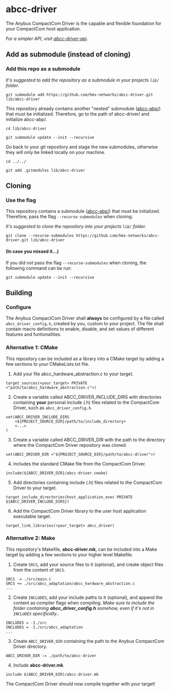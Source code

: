 # abcc-driver
The Anybus CompactCom Driver is the capable and flexible foundation for your CompactCom host application.

*For a simpler API, visit [abcc-driver-api](https://github.com/hms-networks/abcc-driver-api).*

## Add as submodule (instead of cloning)

### Add this repo as a submodule

*It's suggested to add the repository as a submodule in your projects `lib/` folder.*
```
git submodule add https://github.com/hms-networks/abcc-driver.git lib/abcc-driver
```
This repository already contains another "nested" submodule ([abcc-abp/](https://github.com/hms-networks/abcc-abp)) that must be initialized. Therefore, go to the path of abcc-driver/ and initialize abcc-abp/.
```
cd lib/abcc-driver
```
```
git submodule update --init --recursive
```
Go back to your git repository and stage the new submodules, otherwise they will only be linked locally on your machine.
```
cd ../../
```
```
git add .gitmodules lib/abcc-driver
```

## Cloning

### Use the flag

This repository contains a submodule ([abcc-abp/](https://github.com/hms-networks/abcc-abp)) that must be initialized. Therefore, pass the flag `--recurse-submodules` when cloning.

*It's suggested to clone the repository into your projects `lib/` folder.*
```
git clone --recurse-submodules https://github.com/hms-networks/abcc-driver.git lib/abcc-driver
```

#### (In case you missed it...)

If you did not pass the flag `--recurse-submodules` when cloning, the following command can be run:
```
git submodule update --init --recursive
```

## Building

### Configure

The Anybus CompactCom Driver shall **always** be configured by a file called `abcc_driver_config.h`, created by you, custom to your project. The file shall contain macro definitions to enable, disable, and set values of different features and funtionalities.

### Alternative 1: CMake

This repository can be included as a library into a CMake target by adding a few sections to your CMakeLists.txt file.

1. Add your file abcc_hardware_abstraction.c to your target.
```
target_sources(<your_target> PRIVATE <"path/to/abcc_hardware_abstraction.c">)
```

2. Create a variable called ABCC_DRIVER_INCLUDE_DIRS with directories containing **your** personal include (.h) files related to the CompactCom Driver, such as `abcc_driver_config.h`.
```
set(ABCC_DRIVER_INCLUDE_DIRS
    <${PROJECT_SOURCE_DIR}/path/to/include_directory>
	<...>
)
```

3. Create a variable called ABCC_DRIVER_DIR with the path to the directory where the CompactCom Driver repository was cloned.
```
set(ABCC_DRIVER_DIR <"${PROJECT_SOURCE_DIR}/path/to/abcc-driver">)
```

4. Includes the standard CMake file from the CompactCom Driver.
```
include(${ABCC_DRIVER_DIR}/abcc-driver.cmake)
```

5. Add directories containing include (.h) files related to the CompactCom Driver to your target.
```
target_include_directories(host_application_exec PRIVATE ${ABCC_DRIVER_INCLUDE_DIRS})
```

6. Add the CompactCom Driver library to the user host application executable target.
```
target_link_libraries(<your_target> abcc_driver)
```
### Alternative 2: Make

This repository's Makefile, **abcc-driver.mk**, can be included into a Make target by adding a few sections to your higher level Makefile.

1. Create `SRCS`, add your source files to it (optional), and create object files from the content of `SRCS`.
```
SRCS  = ./src/main.c
SRCS += ./src/abcc_adaptation/abcc_hardware_abstraction.c
...
```
2. Create `INCLUDES`, add your include paths to it (optional), and append the content as compiler flags when compiling. *Make sure to include the folder containing **abcc_driver_config.h** somehow, even if it's not in `INCLUDES` specifically.*.
```
INCLUDES = -I./src
INCLUDES = -I./src/abcc_adaptation
...
```
3. Create `ABCC_DRIVER_DIR` containing the path to the Anybus CompactCom Driver directory.
```
ABCC_DRIVER_DIR := ./path/to/abcc-driver
```
4. Include **abcc-driver.mk**.
```
include $(ABCC_DRIVER_DIR)/abcc-driver.mk
```
The CompactCom Driver should now compile together with your target!
